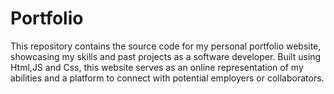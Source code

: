 # Portfolio
 This repository contains the source code for my personal portfolio website, showcasing my skills and past projects as a software developer. Built using Html,JS and Css, this website serves as an online representation of my abilities and a platform to connect with potential employers or collaborators.
